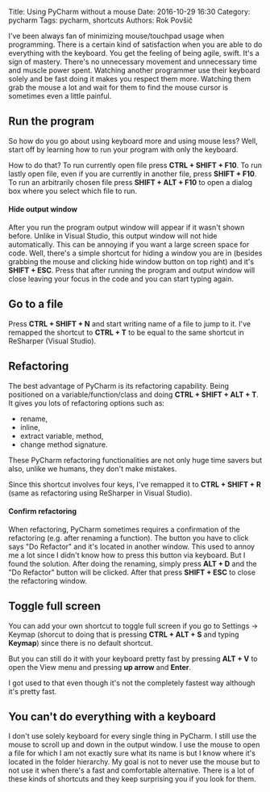 Title: Using PyCharm without a mouse
Date: 2016-10-29 16:30
Category: pycharm
Tags: pycharm, shortcuts
Authors: Rok Povšič

I've been always fan of minimizing mouse/touchpad usage when programming. There is a certain kind of satisfaction when you are able to do everything with the keyboard. You get the feeling of being agile, swift. It's a sign of mastery. There's no unnecessary movement and unnecessary time and muscle power spent. Watching another programmer use their keyboard solely and be fast doing it makes you respect them more. Watching them grab the mouse a lot and wait for them to find the mouse cursor is sometimes even a little painful.

## Run the program
So how do you go about using keyboard more and using mouse less? Well, start off by learning how to run your program with only the keyboard.

How to do that? To run currently open file press **CTRL + SHIFT + F10**. To run lastly open file, even if you are currently in another file, press **SHIFT + F10**. To run an arbitrarily chosen file press **SHIFT + ALT + F10** to open a dialog box where you select which file to run.

#### Hide output window
After you run the program output window will appear if it wasn't shown before. Unlike in Visual Studio, this output window will not hide automatically. This can be annoying if you want a large screen space for code. Well, there's a simple shortcut for hiding a window you are in (besides grabbing the mouse and clicking hide window button on top right) and it's **SHIFT + ESC**. Press that after running the program and output window will close leaving your focus in the code and you can start typing again.

## Go to a file
Press **CTRL + SHIFT + N** and start writing name of a file to jump to it. I've remapped the shortcut to  **CTRL + T** to be equal to the same shortcut in ReSharper (Visual Studio).

## Refactoring
The best advantage of PyCharm is its refactoring capability. Being positioned on a variable/function/class and doing **CTRL + SHIFT + ALT + T**. It gives you lots of refactoring options such as:

- rename,
- inline,
- extract variable, method,
- change method signature.

These PyCharm refactoring functionalities are not only huge time savers but also, unlike we humans, they don't make mistakes.

Since this shortcut involves four keys, I've remapped it to **CTRL + SHIFT + R** (same as refactoring using ReSharper in Visual Studio).

#### Confirm refactoring
When refactoring, PyCharm sometimes requires a confirmation of the refactoring (e.g. after renaming a function). The button you have to click says "Do Refactor" and it's located in another window. This used to annoy me a lot since I didn't know how to press this button via keyboard. But I found the solution. After doing the renaming, simply press **ALT + D** and the "Do Refactor" button will be clicked. After that press **SHIFT + ESC** to close the refactoring window.

## Toggle full screen
You can add your own shortcut to toggle full screen if you go to Settings -> Keymap (shorcut to doing that is pressing **CTRL + ALT + S** and typing **Keymap**) since there is no default shortcut.

But you can still do it with your keyboard pretty fast by pressing **ALT + V** to open the View menu and pressing **up arrow** and **Enter**.

I got used to that even though it's not the completely fastest way although it's pretty fast.

## You can't do everything with a keyboard
I don't use solely keyboard for every single thing in PyCharm. I still use the mouse to scroll up and down in the output window. I use the mouse to open a file for which I am not exactly sure what its name is but I know where it's located in the folder hierarchy. My goal is not to never use the mouse but to not use it when there's a fast and comfortable alternative. There is a lot of these kinds of shortcuts and they keep surprising you if you look for them.
